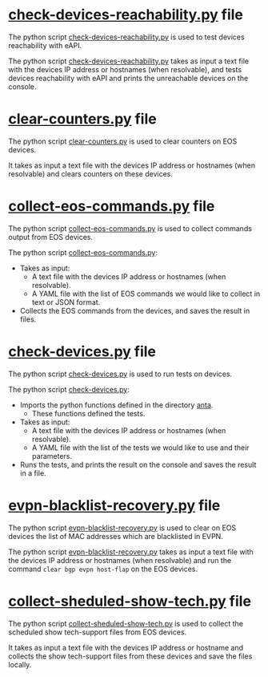 # [check-devices-reachability.py](check-devices-reachability.py) file

The python script [check-devices-reachability.py](check-devices-reachability.py) is used to test devices reachability with eAPI.

The python script [check-devices-reachability.py](check-devices-reachability.py) takes as input a text file with the devices IP address or hostnames (when resolvable), and tests devices reachability with eAPI and prints the unreachable devices on the console.

# [clear-counters.py](clear-counters.py) file

The python script [clear-counters.py](clear-counters.py) is used to clear counters on EOS devices.

It takes as input a text file with the devices IP address or hostnames (when resolvable) and clears counters on these devices.

# [collect-eos-commands.py](collect-eos-commands.py) file

The python script [collect-eos-commands.py](collect-eos-commands.py) is used to collect commands output from EOS devices.

The python script [collect-eos-commands.py](collect-eos-commands.py):

- Takes as input:
  - A text file with the devices IP address or hostnames (when resolvable).
  - A YAML file with the list of EOS commands we would like to collect in text or JSON format.
- Collects the EOS commands from the devices, and saves the result in files.

# [check-devices.py](check-devices.py) file

The python script [check-devices.py](check-devices.py) is used to run tests on devices.

The python script [check-devices.py](check-devices.py):

- Imports the python functions defined in the directory [anta](anta).
  - These functions defined the tests.
- Takes as input:
  - A text file with the devices IP address or hostnames (when resolvable).
  - A YAML file with the list of the tests we would like to use and their parameters.
- Runs the tests, and prints the result on the console and saves the result in a file.

# [evpn-blacklist-recovery.py](evpn-blacklist-recovery.py) file

The python script [evpn-blacklist-recovery.py](evpn-blacklist-recovery.py) is used to clear on EOS devices the list of MAC addresses which are blacklisted in EVPN.

The python script [evpn-blacklist-recovery.py](evpn-blacklist-recovery.py) takes as input a text file with the devices IP address or hostnames (when resolvable) and run the command `clear bgp evpn host-flap` on the EOS devices.

# [collect-sheduled-show-tech.py](collect-sheduled-show-tech.py) file

The python script [collect-sheduled-show-tech.py](collect-sheduled-show-tech.py) is used to collect the scheduled show tech-support files from EOS devices.

It takes as input a text file with the devices IP address or hostname and collects the show tech-support files from these devices and save the files locally.

